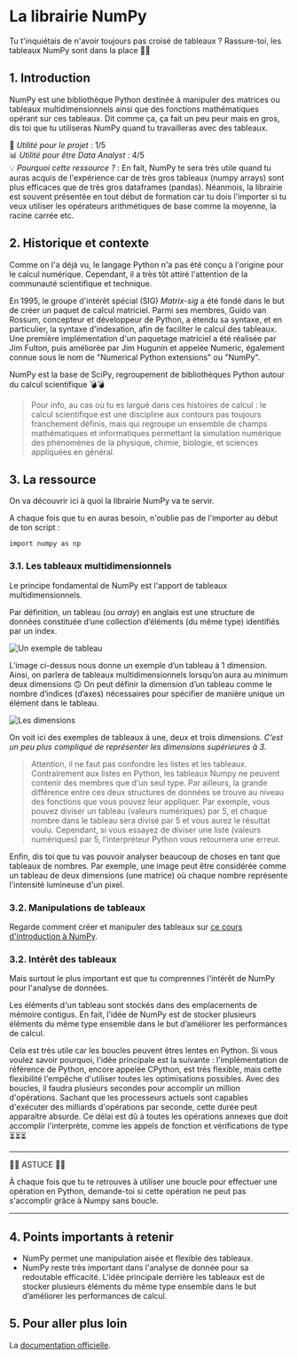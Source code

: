 # La librairie NumPy
Tu t'inquiétais de n'avoir toujours pas croisé de tableaux ? Rassure-toi, les tableaux NumPy sont dans la place 🤘🤘

## 1. Introduction
NumPy est une bibliothèque Python destinée à manipuler des matrices ou tableaux multidimensionnels ainsi que des fonctions mathématiques opérant sur ces tableaux. Dit comme ça, ça fait un peu peur mais en gros, dis toi que tu utiliseras NumPy quand tu travailleras avec des tableaux.

📌 *Utilité pour le projet* : 1/5<br/>
📊 *Utilité pour être Data Analyst* : 4/5<br/> 
💡 *Pourquoi cette ressource ?* : En fait, NumPy te sera très utile quand tu auras acquis de l'expérience car de très gros tableaux (numpy arrays) sont plus efficaces que de très gros dataframes (pandas). Néanmois, la librairie est souvent présentée en tout début de formation car tu dois l'importer si tu veux utiliser les opérateurs arithmétiques de base comme la moyenne, la racine carrée etc.

## 2. Historique et contexte
Comme on l'a déjà vu, le langage Python n'a pas été conçu à l'origine pour le calcul numérique. Cependant, il a très tôt attiré l'attention de la communauté scientifique et technique.

En 1995, le groupe d'intérêt spécial (SIG) *Matrix-sig* a été fondé dans le but de créer un paquet de calcul matriciel. Parmi ses membres, Guido van Rossum, concepteur et développeur de Python, a étendu sa syntaxe, et en particulier, la syntaxe d'indexation, afin de faciliter le calcul des tableaux. Une première implémentation d'un paquetage matriciel a été réalisée par Jim Fulton, puis améliorée par Jim Hugunin et appelée Numeric, également connue sous le nom de "Numerical Python extensions" ou "NumPy".

NumPy est la base de SciPy, regroupement de bibliothèques Python autour du calcul scientifique 💣💣

> Pour info, au cas où tu es largué dans ces histoires de calcul : le calcul scientifique est une discipline aux contours pas toujours franchement définis, mais qui regroupe un ensemble de champs mathématiques et informatiques permettant la simulation numérique des phénomènes de la physique, chimie, biologie, et sciences appliquées en général.

## 3. La ressource
On va découvrir ici à quoi la librairie NumPy va te servir.

A chaque fois que tu en auras besoin, n'oublie pas de l'importer au début de ton script : 

`import numpy as np`

### 3.1. Les tableaux multidimensionnels
Le principe fondamental de NumPy est l'apport de tableaux multidimensionnels.

Par définition, un tableau (ou *array*) en anglais est une structure de données constituée d’une collection d’éléments (du même type) identifiés par un index.

![Un exemple de tableau](https://codeforwin.org/wp-content/uploads/2015/07/array-and-array-index-representation.png)

L’image ci-dessus nous donne un exemple d’un tableau à 1 dimension. Ainsi, on parlera de tableaux multidimensionnels lorsqu’on aura au minimum deux dimensions 🙃 On peut définir la dimension d’un tableau comme le nombre d’indices (d’axes) nécessaires pour spécifier de manière unique un élément dans le tableau. 

![Les dimensions](https://www.w3resource.com/w3r_images/numpy-array-xyz-axis.png)

On voit ici des exemples de tableaux à une, deux et trois dimensions. *C’est un peu plus compliqué de représenter les dimensions supérieures à 3*.

>Attention, il ne faut pas confondre les listes et les tableaux. Contrairement aux listes en Python, les tableaux Numpy ne peuvent contenir des membres que d'un seul type. Par ailleurs, la grande différence entre ces deux structures de données se trouve au niveau des fonctions que vous pouvez leur appliquer. Par exemple, vous pouvez diviser un tableau (valeurs numériques) par 5, et chaque nombre dans le tableau sera divisé par 5 et vous aurez le résultat voulu. Cependant, si vous essayez de diviser une liste (valeurs numériques) par 5, l’interpréteur Python vous retournera une erreur.

Enfin, dis toi que tu vas pouvoir analyser beaucoup de choses en tant que tableaux de nombres. Par exemple, une image peut être considérée comme un tableau de deux dimensions (une matrice) où chaque nombre représente l'intensité lumineuse d'un pixel. 


### 3.2. Manipulations de tableaux

Regarde comment créer et manipuler des tableaux sur [ce cours d'introduction à NumPy](https://courspython.com/apprendre-numpy.html).

### 3.2. Intérêt des tableaux
Mais surtout le plus important est que tu comprennes l'intérêt de NumPy pour l'analyse de données.

Les éléments d'un tableau sont stockés dans des emplacements de mémoire contigus. En fait, l’idée de NumPy est de stocker plusieurs éléments du même type ensemble dans le but d’améliorer les performances de calcul.

Cela est très utile car les boucles peuvent êtres lentes en Python. Si vous voulez savoir pourquoi, l'idée principale est la suivante : l'implémentation de référence de Python, encore appelée CPython, est très flexible, mais cette flexibilité l'empêche d'utiliser toutes les optimisations possibles. Avec des boucles, il faudra plusieurs secondes pour accomplir un million d'opérations. Sachant que les processeurs actuels sont capables d'exécuter des milliards d'opérations par seconde, cette durée peut apparaître absurde. Ce délai est dû à toutes les opérations annexes que doit accomplir l'interprète, comme les appels de fonction et vérifications de type ⏳⏳⏳

___

🔧🔧 ASTUCE 🔧🔧

À chaque fois que tu te retrouves à utiliser une boucle pour effectuer une opération en Python, demande-toi si cette opération ne peut pas s'accomplir grâce à Numpy sans boucle.

___


## 4. Points importants à retenir
- NumPy permet une manipulation aisée et flexible des tableaux. 
- NumPy reste très important dans l'analyse de donnée pour sa redoutable efficacité. L’idée principale derrière les tableaux est de stocker plusieurs éléments du même type ensemble dans le but d’améliorer les performances de calcul.

## 5. Pour aller plus loin
La [documentation officielle](https://numpy.org/doc/stable/reference/).
